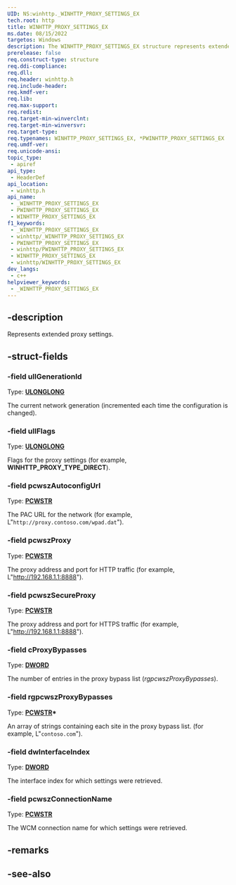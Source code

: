 ```yaml
---
UID: NS:winhttp._WINHTTP_PROXY_SETTINGS_EX
tech.root: http
title: WINHTTP_PROXY_SETTINGS_EX
ms.date: 08/15/2022
targetos: Windows
description: The WINHTTP_PROXY_SETTINGS_EX structure represents extended proxy settings.
prerelease: false
req.construct-type: structure
req.ddi-compliance: 
req.dll: 
req.header: winhttp.h
req.include-header: 
req.kmdf-ver: 
req.lib: 
req.max-support: 
req.redist: 
req.target-min-winverclnt: 
req.target-min-winversvr: 
req.target-type: 
req.typenames: WINHTTP_PROXY_SETTINGS_EX, *PWINHTTP_PROXY_SETTINGS_EX
req.umdf-ver: 
req.unicode-ansi: 
topic_type:
 - apiref
api_type:
 - HeaderDef
api_location:
 - winhttp.h
api_name:
 - _WINHTTP_PROXY_SETTINGS_EX
 - PWINHTTP_PROXY_SETTINGS_EX
 - WINHTTP_PROXY_SETTINGS_EX
f1_keywords:
 - _WINHTTP_PROXY_SETTINGS_EX
 - winhttp/_WINHTTP_PROXY_SETTINGS_EX
 - PWINHTTP_PROXY_SETTINGS_EX
 - winhttp/PWINHTTP_PROXY_SETTINGS_EX
 - WINHTTP_PROXY_SETTINGS_EX
 - winhttp/WINHTTP_PROXY_SETTINGS_EX
dev_langs:
 - c++
helpviewer_keywords:
 - _WINHTTP_PROXY_SETTINGS_EX
---
```


## -description

Represents extended proxy settings.

## -struct-fields

### -field ullGenerationId

Type: **[ULONGLONG](/windows/win32/winprog/windows-data-types)**

The current network generation (incremented each time the configuration is changed).

### -field ullFlags

Type: **[ULONGLONG](/windows/win32/winprog/windows-data-types)**

Flags for the proxy settings (for example, **WINHTTP_PROXY_TYPE_DIRECT**).

### -field pcwszAutoconfigUrl

Type: **[PCWSTR](/windows/win32/winprog/windows-data-types)**

The PAC URL for the network (for example, L"`http://proxy.contoso.com/wpad.dat`").

### -field pcwszProxy

Type: **[PCWSTR](/windows/win32/winprog/windows-data-types)**

The proxy address and port for HTTP traffic (for example, L"http://192.168.1.1:8888").

### -field pcwszSecureProxy

Type: **[PCWSTR](/windows/win32/winprog/windows-data-types)**

The proxy address and port for HTTPS traffic (for example, L"http://192.168.1.1:8888").

### -field cProxyBypasses

Type: **[DWORD](/windows/win32/winprog/windows-data-types)**

The number of entries in the proxy bypass list (*rgpcwszProxyBypasses*).

### -field rgpcwszProxyBypasses

Type: **[PCWSTR](/windows/win32/winprog/windows-data-types)\***

An array of strings containing each site in the proxy bypass list. (for example, L"`contoso.com`").

### -field dwInterfaceIndex

Type: **[DWORD](/windows/win32/winprog/windows-data-types)**

The interface index for which settings were retrieved.

### -field pcwszConnectionName

Type: **[PCWSTR](/windows/win32/winprog/windows-data-types)**

The WCM connection name for which settings were retrieved.

## -remarks

## -see-also
